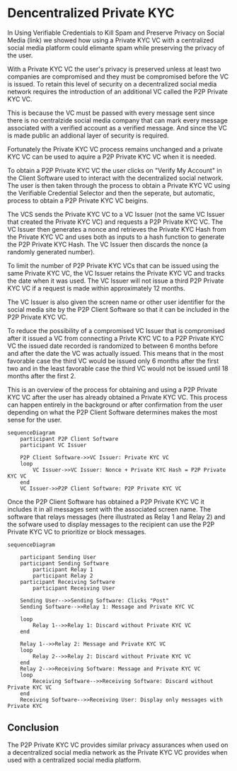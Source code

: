 # Dencentralized Private KYC
In Using Verifiable Credentials to Kill Spam and Preserve Privacy on Social Media (link) we showed how using a Private KYC VC with a centralized social media platform could elimante spam while preserving the privacy of the user.

With a Private KYC VC the user's privacy is preserved unless at least two companies are compromised and they must be compromised before the VC is issued. To retain this level of security on a decentralized social media network requires the introduction of an additional VC called the P2P Private KYC VC.

This is because the VC must be passed with every message sent since there is no centralzide social media company that can mark every message associated with a verified account as a verified message. And since the VC is made public an addional layer of security is required.

Fortunately the Private KYC VC process remains unchanged and a private KYC VC can be used to aquire a P2P Private KYC VC when it is needed. 

To obtain a P2P Private KYC VC the user clicks on "Verify My Account" in the Client Software used to interact with the decentralized social network. The user is then taken through the process to obtain a Private KYC VC using the Verifiable Credential Selector and then the seperate, but automatic, process to obtain a P2P Private KYC VC beigins.

The VCS sends the Private KYC VC to a VC Issuer (not the same VC Issuer that created the Private KYC VC) and requests a P2P Private KYC VC. The VC Issuer then generates a nonce and retrieves the Private KYC Hash from the Private KYC VC and uses both as inputs to a hash function to generate the P2P Private KYC Hash. The VC Issuer then discards the nonce (a randomly generated number).

To limit the number of P2P Private KYC VCs that can be issued using the same Private KYC VC, the VC Issuer retains the Private KYC VC and tracks the date when it was used. The VC Issuer will not issue a third P2P Private KYC VC if a request is made within approximately 12 months. 

The VC Issuer is also given the screen name or other user identifier for the social media site by the P2P Client Software so that it can be included in the P2P Private KYC VC.

To reduce the possibility of a compromised VC Issuer that is compromised after it issued a VC from connecting a Privte KYC VC to a P2P Private KYC VC the issued date recorded is randomized to between 6 months before and after the date the VC was actually issued. This means that in the most favorable case the third VC would be issued only 6 months after the first two and in the least favorable case the third VC would not be issued until 18 months after the first 2.	

This is an overview of the process for obtaining and using a P2P Private KYC VC after the user has already obtained a Private KYC VC. This process can happen entirely in the background or after confirmation from the user depending on what the P2P Client Software determines makes the most sense for the user.

```mermaid
sequenceDiagram
	participant P2P Client Software
	participant VC Issuer

	P2P Client Software->>VC Issuer: Private KYC VC
	loop	
		VC Issuer->>VC Issuer: Nonce + Private KYC Hash = P2P Private KYC VC
	end
	VC Issuer->>P2P Client Software: P2P Private KYC VC	
```

Once the P2P Client Software has obtained a P2P Private KYC VC it includes it in all messages sent with the associated screen name. The software that relays messages (here illustrated as Relay 1 and Relay 2) and the sofware used to display messages to the recipient can use the P2P Private KYC VC to prioritize or block messages.


```mermaid
sequenceDiagram

	participant Sending User
	participant Sending Software
        participant Relay 1
        participant Relay 2
	participant Receiving Software
        participant Receiving User

	Sending User-->>Sending Software: Clicks "Post"
	Sending Software-->>Relay 1: Message and Private KYC VC

	loop
		Relay 1-->>Relay 1: Discard without Private KYC VC
	end

	Relay 1-->>Relay 2: Message and Private KYC VC
	loop
		Relay 2-->>Relay 2: Discard without Private KYC VC
	end
	Relay 2-->>Receiving Software: Message and Private KYC VC
	loop
		Receiving Software-->>Receiving Software: Discard without Private KYC VC
	end
	Receiving Software-->>Receiving User: Display only messages with Private KYC

```

## Conclusion
The P2P Private KYC VC provides similar privacy assurances when used on a decentralized social media network as the Private KYC VC provides when used with a centralized social media platform.
